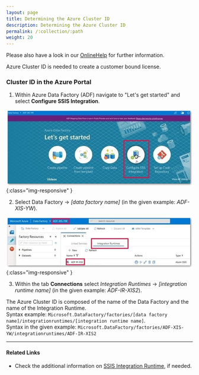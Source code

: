 ```yaml
---
layout: page
title: Determining the Azure Cluster ID
description: Determining the Azure Cluster ID
permalink: /:collection/:path
weight: 20
---
```


Please also have a look in our [OnlineHelp](https://help.theobald-software.com/en/) for further information.

Azure Cluster ID is needed to create a customer bound license.  

### Cluster ID in the Azure Portal

1. Within Azure Data Factory (ADF) navigate to "Let's get started" and select **Configure SSIS Integration**.

![Landing page](/img/contents/landing.jpg){:class="img-responsive" }

2. Select Data Factory -> *[data factory name]* (in the given example: *ADF-XIS-YW*).

![Data factory example](/img/contents/azure-portal.jpg){:class="img-responsive" }

3. Within the tab **Connections** select *Integration Runtimes* -> *[integration runtime name]* (in the given example: *ADF-IR-XIS2*).

The Azure Cluster ID is composed of the name of the Data Factory and the name of the Integration Runtime.<br>
Syntax example: `Microsoft.DataFactory/factories/[data factory name]/integrationruntimes/[integration runtime name]`.<br>
Syntax in the given example: `Microsoft.DataFactory/factories/ADF-XIS-YW/integrationruntimes/ADF-IR-XIS2`

****
#### Related Links
- Check the additional information on [SSIS Integration Runtime](https://docs.microsoft.com/en-us/azure/data-factory/concepts-integration-runtime#azure-ssis-integration-runtime), if needed.


